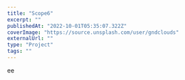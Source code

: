 ```yaml
---
title: "Scope6"
excerpt: ""
publishedAt: "2022-10-01T05:35:07.322Z"
coverImage: "https://source.unsplash.com/user/gndclouds"
externalUrl: ""
type: "Project"
tags: ""
---
```


ee
